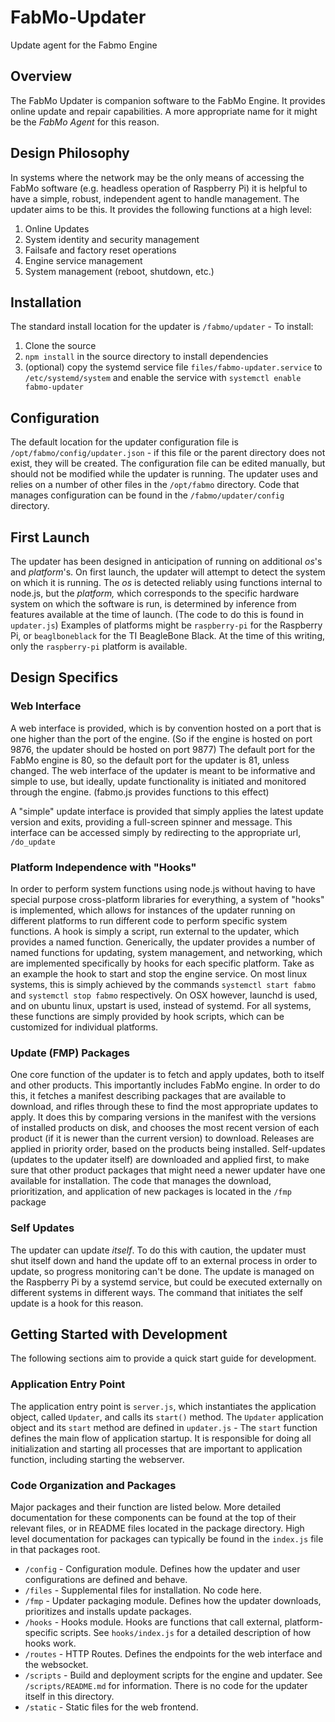 # FabMo-Updater
Update agent for the Fabmo Engine

## Overview
The FabMo Updater is companion software to the FabMo Engine.  It provides online update and repair capabilities.  A more appropriate name for it might be the _FabMo Agent_ for this reason. 

## Design Philosophy
In systems where the network may be the only means of accessing the FabMo software (e.g. headless operation of Raspberry Pi) it is helpful to have a simple, robust, independent agent to handle management. The updater aims to be this. It provides the following functions at a high level:

  1. Online Updates
  2. System identity and security management
  3. Failsafe and factory reset operations
  4. Engine service management
  5. System management (reboot, shutdown, etc.)

## Installation
The standard install location for the updater is `/fabmo/updater` - To install:

 1. Clone the source
 2. `npm install` in the source directory to install dependencies
 3. (optional) copy the systemd service file `files/fabmo-updater.service` to `/etc/systemd/system` and enable the service with `systemctl enable fabmo-updater`

## Configuration
The default location for the updater configuration file is `/opt/fabmo/config/updater.json` - if this file or the parent directory does not exist, they will be created.  The configuration file can be edited manually, but should not be modified while the updater is running.  The updater uses and relies on a number of other files in the `/opt/fabmo` directory.  Code that manages configuration can be found in the `/fabmo/updater/config` directory.

## First Launch
The updater has been designed in anticipation of running on additional _os_'s and _platform_'s. On first launch, the updater will attempt to detect the system on which it is running.  The _os_ is detected reliably using functions internal to node.js, but the _platform,_ which corresponds to the specific hardware system on which the software is run, is determined by inference from features available at the time of launch. (The code to do this is found in `updater.js`) Examples of platforms might be `raspberry-pi` for the Raspberry Pi, or `beaglboneblack` for the TI BeagleBone Black.  At the time of this writing, only the `raspberry-pi` platform is available.

## Design Specifics

### Web Interface
A web interface is provided, which is by convention hosted on a port that is one higher than the port of the engine.  (So if the engine is hosted on port 9876, the updater should be hosted on port 9877) The default port for the FabMo engine is 80, so the default port for the updater is 81, unless changed.  The web interface of the updater is meant to be informative and simple to use, but ideally, update functionality is initiated and monitored through the engine.  (fabmo.js provides functions to this effect)

A "simple" update interface is provided that simply applies the latest update version and exits, providing a full-screen spinner and message.  This interface can be accessed simply by redirecting to the appropriate url, `/do_update`

### Platform Independence with "Hooks"
In order to perform system functions using node.js without having to have special purpose cross-platform libraries for everything, a system of "hooks" is implemented, which allows for instances of the updater running on different platforms to run different code to perform specific system functions.  A hook is simply a script, run external to the updater, which provides a named function.  Generically, the updater provides a number of named functions for updating, system management, and networking, which are implemented specifically by hooks for each specific platform.  Take as an example the hook to start and stop the engine service.  On most linux systems, this is simply achieved by the commands `systemctl start fabmo` and `systemctl stop fabmo` respectively.  On OSX however, launchd is used, and on ubuntu linux, upstart is used, instead of systemd.  For all systems, these functions are simply provided by hook scripts, which can be customized for individual platforms.

### Update (FMP) Packages
One core function of the updater is to fetch and apply updates, both to itself and other products. This importantly includes FabMo engine. In order to do this, it fetches a manifest describing packages that are available to download, and rifles through these to find the most appropriate updates to apply.  It does this by comparing versions in the manifest with the versions of installed products on disk, and chooses the most recent version of each product (if it is newer than the current version) to download.  Releases are applied in priority order, based on the products being installed.  Self-updates (updates to the updater itself) are downloaded and applied first, to make sure that other product packages that might need a newer updater have one available for installation.  The code that manages the download, prioritization, and application of new packages is located in the `/fmp` package

### Self Updates
The updater can update *itself*. To do this with caution, the updater must shut itself down and hand the update off to an external process in order to update, so progress monitoring can't be done.  The update is managed on the Raspberry Pi by a systemd service, but could be executed externally on different systems in different ways.  The command that initiates the self update is a hook for this reason.

## Getting Started with Development
The following sections aim to provide a quick start guide for development.

### Application Entry Point
The application entry point is `server.js`, which instantiates the application object, called `Updater`, and calls its `start()` method.  The `Updater` application object and its `start` method are defined in `updater.js` - The `start` function defines the main flow of application startup.  It is responsible for doing all initialization and starting all processes that are important to application function, including starting the webserver.

### Code Organization and Packages
Major packages and their function are listed below.  More detailed documentation for these components can be found at the top of their relevant files, or in README files located in the package directory.  High level documentation for packages can typically be found in the `index.js` file in that packages root.

 * `/config` - Configuration module.  Defines how the updater and user configurations are defined and behave.
 * `/files` - Supplemental files for installation.  No code here.
 * `/fmp` - Updater packaging module.  Defines how the updater downloads, prioritizes and installs update packages.
 * `/hooks` - Hooks module.  Hooks are functions that call external, platform-specific scripts.  See `hooks/index.js` for a detailed description of how hooks work.
 * `/routes` - HTTP Routes.  Defines the endpoints for the web interface and the websocket.
 * `/scripts` - Build and deployment scripts for the engine and updater.  See `/scripts/README.md` for information.  There is no code for the updater itself in this directory.
 * `/static` - Static files for the web frontend.
